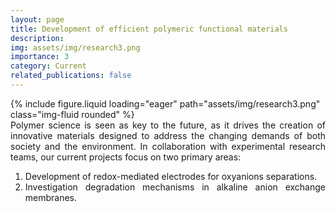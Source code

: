 ```yaml
---
layout: page
title: Development of efficient polymeric functional materials
description:
img: assets/img/research3.png
importance: 3
category: Current
related_publications: false
---
```


<div class="row justify-content-center">
  <div class="col-md-8 mt-3 mt-md-0">
    {% include figure.liquid loading="eager" path="assets/img/research3.png" class="img-fluid rounded" %}
  </div>
</div>

<div style="text-align: justify">
  Polymer science is seen as key to the future, as it drives the creation of innovative materials designed to address the changing demands of both society and the environment. In collaboration with experimental research teams, our current projects focus on two primary areas:
  <ol>
    <li>
      Development of redox-mediated electrodes for oxyanions separations.
    </li>
    <li>
      Investigation degradation mechanisms in alkaline anion exchange membranes.
    </li>
  </ol>
</div>
